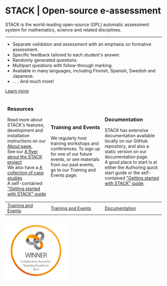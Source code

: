 <div class="jumbotron">
  <h1>STACK | Open-source e-assessment</h1>
  <p class="lead">STACK is the world-leading open-source (GPL) automatic assessment system for mathematics, science and related disciplines.</p>
  <hr class="my-4">
  <p>
    <ul>
  <li>Separate <i>validation</i> and <i>assessment</i> with an emphasis on formative assessment.</li>
  <li>Specific feedback tailored to each student's answer.</li>
  <li>Randomly generated questions.</li>
  <li>Multipart questions with follow-through marking.</li>
  <li>Available in many languages, including Finnish, Spanish, Swedish and Japanese.</li>
  <li>. . . And much more!</li>   
</ul>  </p>
  <a class="btn btn-primary btn-lg" href="About" role="button">Learn more</a>
</div>



<table class="w3-table">
<thead>
  <tr>
	<td> <h3>Resources</h3>
  <p>Read more about STACK's features, development and installation instructions on our <a href="About">About page.</a>
     <br>See our <a href="%CONTENT/2018-STACK.pdf">A flyer about the STACK project</a>
  <br>We also have a <a href="%CONTENT/2019-cate-case-studies.pdf">A collection of case studies</a> 
  <br>A self-contained <a href="%CONTENT/2019-STACK-Guide.pdf">"Getting started with STACK" guide</a></td>
  
  <td>  <h3>Training and Events</h3>
      <p>We regularly host training workshops and conferences. To sign up for one of our future events, or see materials from our past events, go to our Training and Events page.</p></td>
  <td><h3>Documentation</h3>
  <p>STACK has extensive documentation available locally on our GitHub repository, and also a static version on our documentation page.
  <br> A good place to start is at either the Authoring quick start guide or the self-contained <a href="%CONTENT/2019-STACK-Guide.pdf">"Getting started with STACK" guide</a>.</p>
</td>
  </tr>
</thead>
<tbody>
  <tr>
    <td><a class="btn btn-secondary btn-lg" href="Training_and_events" role="button">Training and Events</a></td>
	<td><a class="btn btn-secondary btn-lg" href="Training_and_events" role="button">Training and Events</a></td>
	<td><a class="btn btn-secondary btn-lg" href="https://stack-test.readthedocs.io/en/latest/" role="button">Documentation</a></td>
  </tr>
</tbody>
</table>


<img src="/Content/CATE.png" width="200" alt="CATE Logo">

